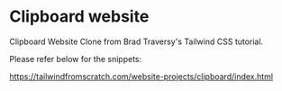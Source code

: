 # Clipboard website

Clipboard Website Clone from Brad Traversy's Tailwind CSS tutorial.

Please refer below for the snippets:

https://tailwindfromscratch.com/website-projects/clipboard/index.html
